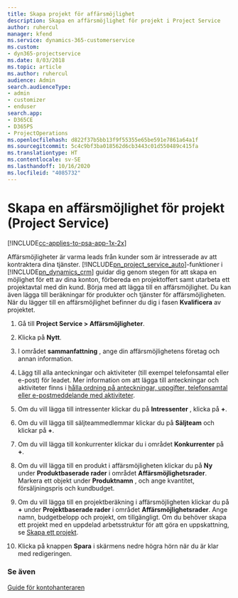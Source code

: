 ```yaml
---
title: Skapa projekt för affärsmöjlighet
description: Skapa en affärsmöjlighet för projekt i Project Service
author: ruhercul
manager: kfend
ms.service: dynamics-365-customerservice
ms.custom:
- dyn365-projectservice
ms.date: 8/03/2018
ms.topic: article
ms.author: ruhercul
audience: Admin
search.audienceType:
- admin
- customizer
- enduser
search.app:
- D365CE
- D365PS
- ProjectOperations
ms.openlocfilehash: d822f37b5bb13f9f55355e65be591e7861a64a1f
ms.sourcegitcommit: 5c4c9bf3ba018562d6cb3443c01d550489c415fa
ms.translationtype: HT
ms.contentlocale: sv-SE
ms.lasthandoff: 10/16/2020
ms.locfileid: "4085732"
---
```

# <a name="create-a-project-opportunity-project-service"></a>Skapa en affärsmöjlighet för projekt (Project Service)

[!INCLUDE[cc-applies-to-psa-app-1x-2x](../includes/cc-applies-to-psa-app-1x-2x.md)]

Affärsmöjligheter är varma leads från kunder som är intresserade av att kontraktera dina tjänster. [!INCLUDE[pn_project_service_auto](../includes/pn-project-service-auto.md)]-funktioner i [!INCLUDE[pn_dynamics_crm](../includes/pn-dynamics-crm.md)] guidar dig genom stegen för att skapa en möjlighet för ett av dina konton, förbereda en projektoffert samt utarbeta ett projektavtal med din kund. Börja med att lägga till en affärsmöjlighet. Du kan även lägga till beräkningar för produkter och tjänster för affärsmöjligheten. När du lägger till en affärsmöjlighet befinner du dig i fasen **Kvalificera** av projektet.  
  
1.  Gå till **Project Service > Affärsmöjligheter**.  
  
2.  Klicka på **Nytt**.  
  
3.  I området **sammanfattning** , ange din affärsmöjlighetens företag och annan information.  
  
4.  Lägg till alla anteckningar och aktiviteter (till exempel telefonsamtal eller e-post) för leadet. Mer information om att lägga till anteckningar och aktiviteter finns i [hålla ordning på anteckningar, uppgifter, telefonsamtal eller e-postmeddelande med aktiviteter](https://docs.microsoft.com/dynamics365/customerengagement/on-premises/basics/work-with-activities).  
  
5.  Om du vill lägga till intressenter klickar du på **Intressenter** , klicka på **+**.  
  
6.  Om du vill lägga till säljteammedlemmar klickar du på **Säljteam** och klickar på **+**.  
  
7.  Om du vill lägga till konkurrenter klickar du i området **Konkurrenter** på **+**.  
  
8.  Om du vill lägga till en produkt i affärsmöjligheten klickar du på **Ny** under **Produktbaserade rader** i området **Affärsmöjlighetsrader**. Markera ett objekt under **Produktnamn** , och ange kvantitet, försäljningspris och kundbudget.  
  
9. Om du vill lägga till en projektberäkning i affärsmöjligheten klickar du på **+** under **Projektbaserade rader** i området **Affärsmöjlighetsrader**. Ange namn, budgetbelopp och projekt, om tillgängligt. Om du behöver skapa ett projekt med en uppdelad arbetsstruktur för att göra en uppskattning, se [Skapa ett projekt](../psa/create-project.md).  
  
10. Klicka på knappen **Spara** i skärmens nedre högra hörn när du är klar med redigeringen.  
  
### <a name="see-also"></a>Se även  
 [Guide för kontohanteraren](../psa/account-manager-guide.md)
